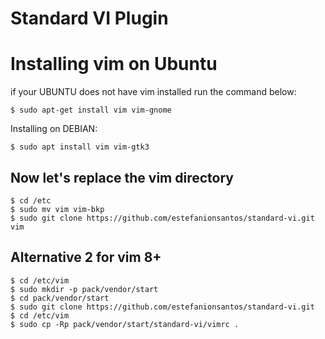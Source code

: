 # Standard VI Plugin

# Installing vim on Ubuntu  
if your UBUNTU does not have vim installed run the command below:
```
$ sudo apt-get install vim vim-gnome
```

Installing on DEBIAN:
```
$ sudo apt install vim vim-gtk3
```

## Now let's replace the vim directory
```
$ cd /etc
$ sudo mv vim vim-bkp
$ sudo git clone https://github.com/estefanionsantos/standard-vi.git vim
```
## Alternative 2 for vim 8+
```
$ cd /etc/vim
$ sudo mkdir -p pack/vendor/start
$ cd pack/vendor/start
$ sudo git clone https://github.com/estefanionsantos/standard-vi.git
$ cd /etc/vim
$ sudo cp -Rp pack/vendor/start/standard-vi/vimrc .
```
